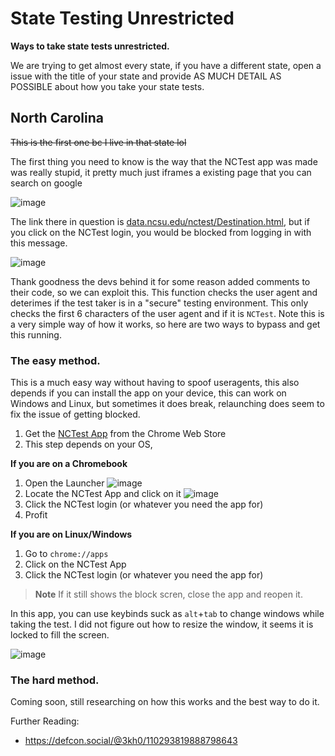 # State Testing Unrestricted
**Ways to take state tests unrestricted.**

We are trying to get almost every state, if you have a different state, open a issue with the title of your state and provide AS MUCH DETAIL AS POSSIBLE about how you take your state tests.

## North Carolina
~~This is the first one bc I live in that state lol~~

The first thing you need to know is the way that the NCTest app was made was really stupid, it pretty much just iframes a existing page that you can search on google

![image](https://github.com/3kh0/state-test/assets/58097612/5b462bbb-4639-4919-8608-c3fe95ab5836)

The link there in question is [data.ncsu.edu/nctest/Destination.html](https://data.ncsu.edu/nctest/Destination.html), but if you click on the NCTest login, you would be blocked from logging in with this message.

![image](https://github.com/3kh0/state-test/assets/58097612/ee173148-b345-4e45-93f0-68ae06aefbf5)

Thank goodness the devs behind it for some reason added comments to their code, so we can exploit this. This function checks the user agent and deterimes if the test taker is in a "secure" testing environment. This only checks the first 6 characters of the user agent and if it is `NCTest`. Note this is a very simple way of how it works, so here are two ways to bypass and get this running.

### The easy method.

This is a much easy way without having to spoof useragents, this also depends if you can install the app on your device, this can work on Windows and Linux, but sometimes it does break, relaunching does seem to fix the issue of getting blocked.

1. Get the [NCTest App](https://chrome.google.com/webstore/detail/nctest/gekbonallhcfalincpgmjcipmjehfhlh/) from the Chrome Web Store
2. This step depends on your OS,

**If you are on a Chromebook**
1. Open the Launcher ![image](https://github.com/3kh0/state-test/assets/58097612/b6665d29-17d7-468a-a56d-facbbfd78ce5)
2. Locate the NCTest App and click on it
![image](https://github.com/3kh0/state-test/assets/58097612/8f4bb622-b483-4d5f-aca0-b917283570e3)
3. Click the NCTest login (or whatever you need the app for)
4. Profit

**If you are on Linux/Windows**
1. Go to `chrome://apps`
2. Click on the NCTest App
3. Click the NCTest login (or whatever you need the app for)

> **Note**
> If it still shows the block scren, close the app and reopen it.

In this app, you can use keybinds suck as `alt`+`tab` to change windows while taking the test. I did not figure out how to resize the window, it seems it is locked to fill the screen.

![image](https://github.com/3kh0/state-test/assets/58097612/3593097f-092b-475b-8b03-db8329188ae1)


### The hard method.

Coming soon, still researching on how this works and the best way to do it.

Further Reading:
- https://defcon.social/@3kh0/110293819888798643

